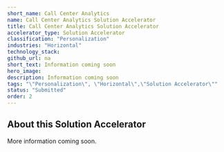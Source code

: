 ```yaml
---
short_name: Call Center Analytics
name: Call Center Analytics Solution Accelerator
title: Call Center Analytics Solution Accelerator
accelerator_type: Solution Accelerator
classification: "Personalization"
industries: "Horizontal"
technology_stack: 
github_url: na
short_text: Information coming soon
hero_image: 
description: Information coming soon
tags: "\"Personalization\", \"Horizontal\",\"Solution Accelerator\""
status: "Submitted"
order: 2
---
```

## About this Solution Accelerator

More information coming soon.
